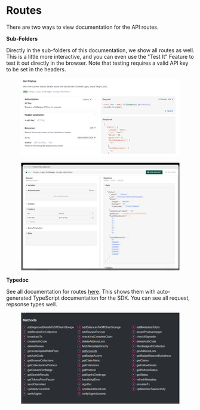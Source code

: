 # Routes

There are two ways to view documentation for the API routes.&#x20;

**Sub-Folders**

Directly in the sub-folders of this documentation, we show all routes as well. This is a little more interactive, and you can even use the "Test It" Feature to test it out directly in the browser. Note that testing requires a valid API key to be set in the headers.

<figure><img src="../../../.gitbook/assets/image (1) (1) (1) (1) (1) (1) (1) (1) (1).png" alt=""><figcaption></figcaption></figure>

<figure><img src="../../../.gitbook/assets/image (2) (1) (1) (1) (1) (1).png" alt=""><figcaption></figcaption></figure>

**Typedoc**

See all documentation for routes [here](https://bitbadges.github.io/bitbadgesjs/packages/bitbadgesjs-sdk/docs/classes/BitBadgesAPI.html). This shows them with auto-generated TypeScript documentation for the SDK. You can see all request, repsonse types well.

<figure><img src="../../../.gitbook/assets/image (1) (1) (1) (1) (1) (1) (1) (1).png" alt=""><figcaption></figcaption></figure>

